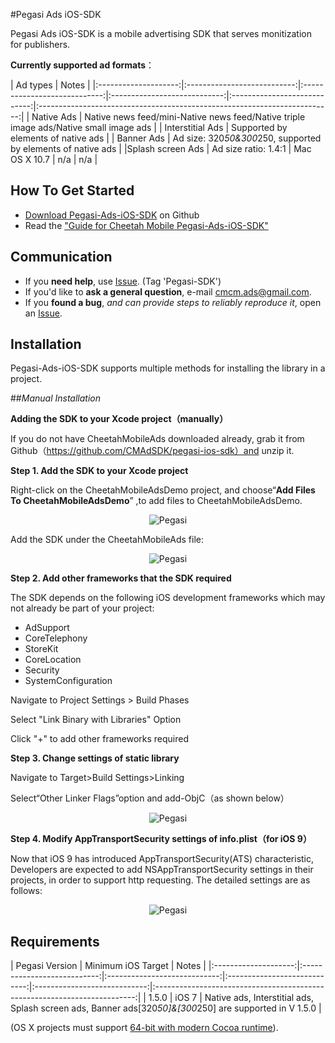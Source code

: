 #Pegasi Ads iOS-SDK



Pegasi Ads iOS-SDK is a mobile advertising SDK that serves monitization for publishers. 


**Currently supported ad formats**：

| Ad types |                                 Notes                                   |
|:--------------------:|:---------------------------:|:----------------------------:|:----------------------------:|:----------------------------:|:-------------------------------------------------------------------------:|
| Native Ads | Native news feed/mini-Native news feed/Native triple image ads/Native small image ads | 
| Interstitial Ads  | Supported by  elements of native ads  |
| Banner Ads | Ad size: 320*50&300*250, supported by elements of native ads |
|Splash screen Ads | Ad size ratio: 1.4:1 | Mac OS X 10.7 | n/a | n/a |





## How To Get Started

- [Download Pegasi-Ads-iOS-SDK](https://github.com/CMAdSDK/pegasi-ios-sdk)  on Github 
- Read the ["Guide for Cheetah Mobile Pegasi-Ads-iOS-SDK" ](https://github.com/CMAdSDK/pegasi-ios-sdk/blob/master/Documents/IntergrationGuideForSDK.pdf)


## Communication

- If you **need help**, use [ Issue](https://github.com/CMAdSDK/pegasi-ios-sdk/issues). (Tag 'Pegasi-SDK')
- If you'd like to **ask a general question**, e-mail [cmcm.ads@gmail.com](mailto:cmcm.ads@gmail.com).
- If you **found a bug**, _and can provide steps to reliably reproduce it_, open an [Issue](https://github.com/CMAdSDK/pegasi-ios-sdk/issues).



## Installation
Pegasi-Ads-iOS-SDK supports multiple methods for installing the library in a project.

##*Manual Installation*

**Adding the SDK to your Xcode project（manually）**

If you do not have CheetahMobileAds downloaded already, grab it from  Github（https://github.com/CMAdSDK/pegasi-ios-sdk）and unzip it. 

**Step 1. Add the SDK to your Xcode project**

Right-click on the CheetahMobileAdsDemo project, and choose“**Add Files To CheetahMobileAdsDemo**” ,to add files to CheetahMobileAdsDemo.
<p align="center" >
  <img src="http://dl.cm.ksmobile.com/static/res/b6/9b/10.png" alt="Pegasi" title="Pegasi">
</p>
Add the SDK under the CheetahMobileAds file:
<p align="center" >
  <img src="http://dl.cm.ksmobile.com/static/res/ba/e5/20.png" alt="Pegasi" title="Pegasi">
</p>

**Step 2. Add other frameworks that the SDK required**

The SDK depends on the following iOS development frameworks which may not already be part of your project:
- AdSupport
- CoreTelephony
- StoreKit
- 	CoreLocation
- Security
- SystemConfiguration

Navigate to Project Settings > Build Phases

Select "Link Binary with Libraries" Option

Click "+" to add other frameworks required

**Step 3. Change settings of static library**

Navigate to Target>Build Settings>Linking

Select“Other Linker Flags”option and add-ObjC（as shown below）	
<p align="center" >
  <img src="http://dl.cm.ksmobile.com/static/res/75/95/30.png" alt="Pegasi" title="Pegasi">
</p>

**Step 4. Modify AppTransportSecurity settings of info.plist（for iOS 9）**

Now that iOS 9 has introduced AppTransportSecurity(ATS) characteristic, Developers are expected to add NSAppTransportSecurity settings in their projects, in order to support http requesting. The detailed settings are as follows:
<p align="center" >
  <img src="http://dl.cm.ksmobile.com/static/res/22/44/40.png" alt="Pegasi" title="Pegasi">
</p>







## Requirements

| Pegasi Version | Minimum iOS Target | Notes  | 
|:--------------------:|:---------------------------:|:----------------------------:|:----------------------------:|:----------------------------:|:-------------------------------------------------------------------------:|
| 1.5.0 | iOS 7  |  Native ads,   Interstitial ads,  Splash screen ads, Banner ads[320*50]&[300*250] are supported in V 1.5.0 | 

(OS X projects must support [64-bit with modern Cocoa runtime](https://developer.apple.com/library/mac/#documentation/Cocoa/Conceptual/ObjCRuntimeGuide/Articles/ocrtVersionsPlatforms.html)).


